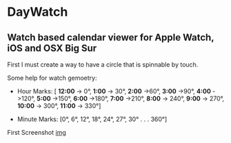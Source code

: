 #  DayWatch

## Watch based calendar viewer for Apple Watch, iOS and OSX Big Sur

First I must create a way to have a circle that is spinnable by touch. 

Some help for watch gemoetry:
- Hour Marks: [ **12:00** -> 0°, **1:00** -> 30°,  **2:00** ->60°, **3:00** ->90°, **4:00** ->120°, **5:00** ->150°,  **6:00** ->180°, **7:00** ->210°,  **8:00** -> 240°,  **9:00** ->  270°, **10:00** -> 300°, **11:00** -> 330°]

- Minute Marks: [0°, 6°, 12°, 18°, 24°, 27°, 30° .  .  . 360°]


First Screenshot
[img](first-Screenshot.png)
